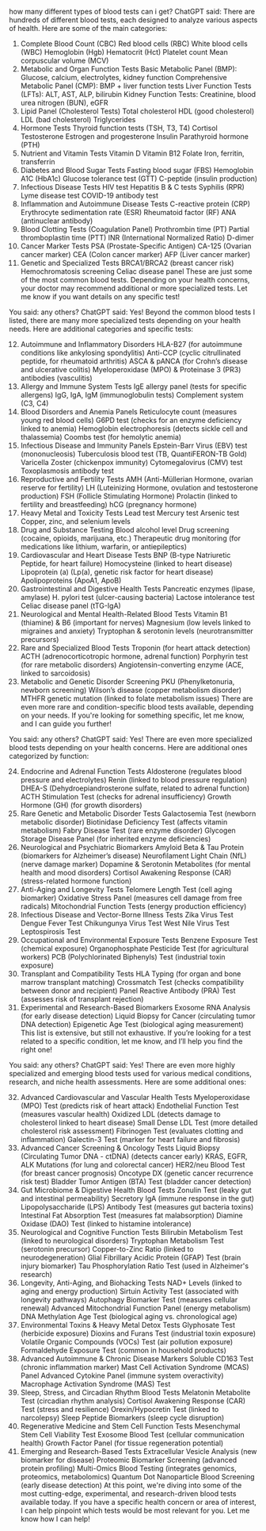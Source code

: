 how many different types of blood tests can i get?
ChatGPT said:
There are hundreds of different blood tests, each designed to analyze various aspects of health. Here are some of the main categories:

1. Complete Blood Count (CBC)
Red blood cells (RBC)
White blood cells (WBC)
Hemoglobin (Hgb)
Hematocrit (Hct)
Platelet count
Mean corpuscular volume (MCV)
2. Metabolic and Organ Function Tests
Basic Metabolic Panel (BMP): Glucose, calcium, electrolytes, kidney function
Comprehensive Metabolic Panel (CMP): BMP + liver function tests
Liver Function Tests (LFTs): ALT, AST, ALP, bilirubin
Kidney Function Tests: Creatinine, blood urea nitrogen (BUN), eGFR
3. Lipid Panel (Cholesterol Tests)
Total cholesterol
HDL (good cholesterol)
LDL (bad cholesterol)
Triglycerides
4. Hormone Tests
Thyroid function tests (TSH, T3, T4)
Cortisol
Testosterone
Estrogen and progesterone
Insulin
Parathyroid hormone (PTH)
5. Nutrient and Vitamin Tests
Vitamin D
Vitamin B12
Folate
Iron, ferritin, transferrin
6. Diabetes and Blood Sugar Tests
Fasting blood sugar (FBS)
Hemoglobin A1C (HbA1c)
Glucose tolerance test (GTT)
C-peptide (insulin production)
7. Infectious Disease Tests
HIV test
Hepatitis B & C tests
Syphilis (RPR)
Lyme disease test
COVID-19 antibody test
8. Inflammation and Autoimmune Disease Tests
C-reactive protein (CRP)
Erythrocyte sedimentation rate (ESR)
Rheumatoid factor (RF)
ANA (antinuclear antibody)
9. Blood Clotting Tests (Coagulation Panel)
Prothrombin time (PT)
Partial thromboplastin time (PTT)
INR (International Normalized Ratio)
D-dimer
10. Cancer Marker Tests
PSA (Prostate-Specific Antigen)
CA-125 (Ovarian cancer marker)
CEA (Colon cancer marker)
AFP (Liver cancer marker)
11. Genetic and Specialized Tests
BRCA1/BRCA2 (breast cancer risk)
Hemochromatosis screening
Celiac disease panel
These are just some of the most common blood tests. Depending on your health concerns, your doctor may recommend additional or more specialized tests. Let me know if you want details on any specific test!







You said:
any others?
ChatGPT said:
Yes! Beyond the common blood tests I listed, there are many more specialized tests depending on your health needs. Here are additional categories and specific tests:

12. Autoimmune and Inflammatory Disorders
HLA-B27 (for autoimmune conditions like ankylosing spondylitis)
Anti-CCP (cyclic citrullinated peptide, for rheumatoid arthritis)
ASCA & pANCA (for Crohn’s disease and ulcerative colitis)
Myeloperoxidase (MPO) & Proteinase 3 (PR3) antibodies (vasculitis)
13. Allergy and Immune System Tests
IgE allergy panel (tests for specific allergens)
IgG, IgA, IgM (immunoglobulin tests)
Complement system (C3, C4)
14. Blood Disorders and Anemia Panels
Reticulocyte count (measures young red blood cells)
G6PD test (checks for an enzyme deficiency linked to anemia)
Hemoglobin electrophoresis (detects sickle cell and thalassemia)
Coombs test (for hemolytic anemia)
15. Infectious Disease and Immunity Panels
Epstein-Barr Virus (EBV) test (mononucleosis)
Tuberculosis blood test (TB, QuantiFERON-TB Gold)
Varicella Zoster (chickenpox immunity)
Cytomegalovirus (CMV) test
Toxoplasmosis antibody test
16. Reproductive and Fertility Tests
AMH (Anti-Müllerian Hormone, ovarian reserve for fertility)
LH (Luteinizing Hormone, ovulation and testosterone production)
FSH (Follicle Stimulating Hormone)
Prolactin (linked to fertility and breastfeeding)
hCG (pregnancy hormone)
17. Heavy Metal and Toxicity Tests
Lead test
Mercury test
Arsenic test
Copper, zinc, and selenium levels
18. Drug and Substance Testing
Blood alcohol level
Drug screening (cocaine, opioids, marijuana, etc.)
Therapeutic drug monitoring (for medications like lithium, warfarin, or antiepileptics)
19. Cardiovascular and Heart Disease Tests
BNP (B-type Natriuretic Peptide, for heart failure)
Homocysteine (linked to heart disease)
Lipoprotein (a) (Lp(a), genetic risk factor for heart disease)
Apolipoproteins (ApoA1, ApoB)
20. Gastrointestinal and Digestive Health Tests
Pancreatic enzymes (lipase, amylase)
H. pylori test (ulcer-causing bacteria)
Lactose intolerance test
Celiac disease panel (tTG-IgA)
21. Neurological and Mental Health-Related Blood Tests
Vitamin B1 (thiamine) & B6 (important for nerves)
Magnesium (low levels linked to migraines and anxiety)
Tryptophan & serotonin levels (neurotransmitter precursors)
22. Rare and Specialized Blood Tests
Troponin (for heart attack detection)
ACTH (adrenocorticotropic hormone, adrenal function)
Porphyrin test (for rare metabolic disorders)
Angiotensin-converting enzyme (ACE, linked to sarcoidosis)
23. Metabolic and Genetic Disorder Screening
PKU (Phenylketonuria, newborn screening)
Wilson’s disease (copper metabolism disorder)
MTHFR genetic mutation (linked to folate metabolism issues)
There are even more rare and condition-specific blood tests available, depending on your needs. If you're looking for something specific, let me know, and I can guide you further!







You said:
any others?
ChatGPT said:
Yes! There are even more specialized blood tests depending on your health concerns. Here are additional ones categorized by function:

24. Endocrine and Adrenal Function Tests
Aldosterone (regulates blood pressure and electrolytes)
Renin (linked to blood pressure regulation)
DHEA-S (Dehydroepiandrosterone sulfate, related to adrenal function)
ACTH Stimulation Test (checks for adrenal insufficiency)
Growth Hormone (GH) (for growth disorders)
25. Rare Genetic and Metabolic Disorder Tests
Galactosemia Test (newborn metabolic disorder)
Biotinidase Deficiency Test (affects vitamin metabolism)
Fabry Disease Test (rare enzyme disorder)
Glycogen Storage Disease Panel (for inherited enzyme deficiencies)
26. Neurological and Psychiatric Biomarkers
Amyloid Beta & Tau Protein (biomarkers for Alzheimer’s disease)
Neurofilament Light Chain (NfL) (nerve damage marker)
Dopamine & Serotonin Metabolites (for mental health and mood disorders)
Cortisol Awakening Response (CAR) (stress-related hormone function)
27. Anti-Aging and Longevity Tests
Telomere Length Test (cell aging biomarker)
Oxidative Stress Panel (measures cell damage from free radicals)
Mitochondrial Function Tests (energy production efficiency)
28. Infectious Disease and Vector-Borne Illness Tests
Zika Virus Test
Dengue Fever Test
Chikungunya Virus Test
West Nile Virus Test
Leptospirosis Test
29. Occupational and Environmental Exposure Tests
Benzene Exposure Test (chemical exposure)
Organophosphate Pesticide Test (for agricultural workers)
PCB (Polychlorinated Biphenyls) Test (industrial toxin exposure)
30. Transplant and Compatibility Tests
HLA Typing (for organ and bone marrow transplant matching)
Crossmatch Test (checks compatibility between donor and recipient)
Panel Reactive Antibody (PRA) Test (assesses risk of transplant rejection)
31. Experimental and Research-Based Biomarkers
Exosome RNA Analysis (for early disease detection)
Liquid Biopsy for Cancer (circulating tumor DNA detection)
Epigenetic Age Test (biological aging measurement)
This list is extensive, but still not exhaustive. If you’re looking for a test related to a specific condition, let me know, and I’ll help you find the right one!







You said:
any others?
ChatGPT said:
Yes! There are even more highly specialized and emerging blood tests used for various medical conditions, research, and niche health assessments. Here are some additional ones:

32. Advanced Cardiovascular and Vascular Health Tests
Myeloperoxidase (MPO) Test (predicts risk of heart attack)
Endothelial Function Test (measures vascular health)
Oxidized LDL (detects damage to cholesterol linked to heart disease)
Small Dense LDL Test (more detailed cholesterol risk assessment)
Fibrinogen Test (evaluates clotting and inflammation)
Galectin-3 Test (marker for heart failure and fibrosis)
33. Advanced Cancer Screening & Oncology Tests
Liquid Biopsy (Circulating Tumor DNA - ctDNA) (detects cancer early)
KRAS, EGFR, ALK Mutations (for lung and colorectal cancer)
HER2/neu Blood Test (for breast cancer prognosis)
Oncotype DX (genetic cancer recurrence risk test)
Bladder Tumor Antigen (BTA) Test (bladder cancer detection)
34. Gut Microbiome & Digestive Health Blood Tests
Zonulin Test (leaky gut and intestinal permeability)
Secretory IgA (immune response in the gut)
Lipopolysaccharide (LPS) Antibody Test (measures gut bacteria toxins)
Intestinal Fat Absorption Test (measures fat malabsorption)
Diamine Oxidase (DAO) Test (linked to histamine intolerance)
35. Neurological and Cognitive Function Tests
Bilirubin Metabolism Test (linked to neurological disorders)
Tryptophan Metabolism Test (serotonin precursor)
Copper-to-Zinc Ratio (linked to neurodegeneration)
Glial Fibrillary Acidic Protein (GFAP) Test (brain injury biomarker)
Tau Phosphorylation Ratio Test (used in Alzheimer's research)
36. Longevity, Anti-Aging, and Biohacking Tests
NAD+ Levels (linked to aging and energy production)
Sirtuin Activity Test (associated with longevity pathways)
Autophagy Biomarker Test (measures cellular renewal)
Advanced Mitochondrial Function Panel (energy metabolism)
DNA Methylation Age Test (biological aging vs. chronological age)
37. Environmental Toxins & Heavy Metal Detox Tests
Glyphosate Test (herbicide exposure)
Dioxins and Furans Test (industrial toxin exposure)
Volatile Organic Compounds (VOCs) Test (air pollution exposure)
Formaldehyde Exposure Test (common in household products)
38. Advanced Autoimmune & Chronic Disease Markers
Soluble CD163 Test (chronic inflammation marker)
Mast Cell Activation Syndrome (MCAS) Panel
Advanced Cytokine Panel (immune system overactivity)
Macrophage Activation Syndrome (MAS) Test
39. Sleep, Stress, and Circadian Rhythm Blood Tests
Melatonin Metabolite Test (circadian rhythm analysis)
Cortisol Awakening Response (CAR) Test (stress and resilience)
Orexin/Hypocretin Test (linked to narcolepsy)
Sleep Peptide Biomarkers (sleep cycle disruption)
40. Regenerative Medicine and Stem Cell Function Tests
Mesenchymal Stem Cell Viability Test
Exosome Blood Test (cellular communication health)
Growth Factor Panel (for tissue regeneration potential)
41. Emerging and Research-Based Tests
Extracellular Vesicle Analysis (new biomarker for disease)
Proteomic Biomarker Screening (advanced protein profiling)
Multi-Omics Blood Testing (integrates genomics, proteomics, metabolomics)
Quantum Dot Nanoparticle Blood Screening (early disease detection)
At this point, we're diving into some of the most cutting-edge, experimental, and research-driven blood tests available today. If you have a specific health concern or area of interest, I can help pinpoint which tests would be most relevant for you. Let me know how I can help!